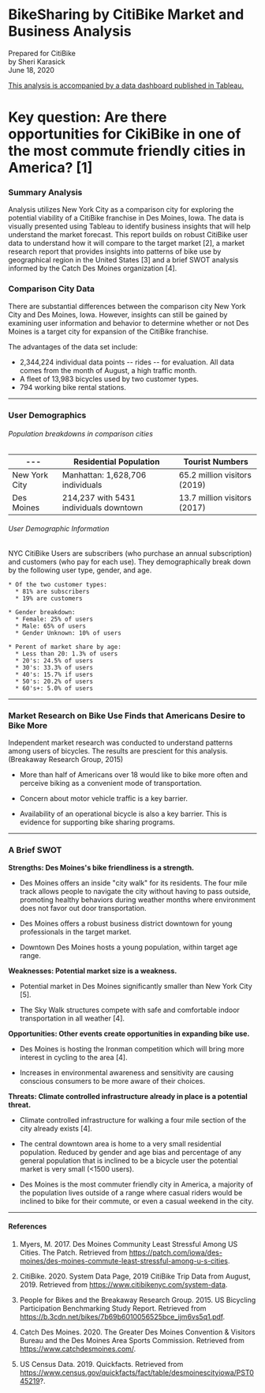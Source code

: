 # BikeSharing by CitiBike Market and Business Analysis
Prepared for CitiBike <br />
by Sheri Karasick <br />
June 18, 2020 <br />

[This analysis is accompanied by a data dashboard published in Tableau.]()

# Key question: Are there opportunities for CikiBike in one of the most commute friendly cities in America? [1]

### Summary Analysis
Analysis utilizes New York City as a comparison city for exploring the potential viability of a CitiBike franchise in Des Moines, Iowa.  The data is visually presented using Tableau to identify business insights that will help understand the market forecast.  This report builds on robust CitiBike user data to understand how it will compare to the target market [2], a market research report that provides insights into patterns of bike use by geographical region in the United States [3] and a brief SWOT analysis informed by the Catch Des Moines organization [4].

### Comparison City Data
There are substantial differences between the comparison city New York City and Des Moines, Iowa.  However, insights can still be gained by examining user information and behavior to determine whether or not Des Moines is a target city for expansion of the CitiBike franchise.

The advantages of the data set include: 
* 2,344,224 individual data points -- rides -- for evaluation.  All data comes from the month of August, a high traffic month.
* A fleet of 13,983 bicycles used by two customer types.
* 794 working bike rental stations.

---------------------------------------------------------------------

### User Demographics

###### Population breakdowns in comparison cities

|---            | Residential Population                 | Tourist Numbers                 |
|------------- | -------------------------------------- | ------------------------------- |
| New York City | Manhattan: 1,628,706 individuals      | 65.2 million visitors (2019)    |
| Des Moines   | 214,237 with 5431 individuals downtown | 13.7 million visitors (2017)    |

###### User Demographic Information
NYC CitiBike Users are subscribers (who purchase an annual subscription) and customers (who pay for each use).  They demographically break down by the following user type, gender, and age. 
  
    * Of the two customer types:
      * 81% are subscribers
      * 19% are customers
      
    * Gender breakdown:
      * Female: 25% of users
      * Male: 65% of users
      * Gender Unknown: 10% of users

    * Perent of market share by age: 
      * Less than 20: 1.3% of users
      * 20's: 24.5% of users
      * 30's: 33.3% of users
      * 40's: 15.7% if users
      * 50's: 20.2% of users
      * 60's+: 5.0% of users 


---------------------------------------------------------------------

### Market Research on Bike Use Finds that Americans Desire to Bike More

Independent market research was conducted to understand patterns among users of bicycles. The results are prescient for this analysis.  (Breakaway Research Group, 2015)

* More than half of Americans over 18 would like to bike more often and perceive biking as a convenient mode of transportation.

* Concern about motor vehicle traffic is a key barrier.

* Availability of an operational bicycle is also a key barrier.  This is evidence for supporting bike sharing programs.


---------------------------------------------------------------------

### A Brief SWOT

  **Strengths: Des Moines's bike friendliness is a strength.**
   - Des Moines offers an inside "city walk" for its residents.  The four mile track allows people to navigate the city without having to pass outside, promoting healthy behaviors during weather months where environment does not favor out door transportation.

  - Des Moines offers a robust business district downtown for young professionals in the target market.

  - Downtown Des Moines hosts a young population, within target age range.

  **Weaknesses: Potential market size is a weakness.**
  
  - Potential market in Des Moines significantly smaller than New York City [5].

  - The Sky Walk structures compete with safe and comfortable indoor transportation in all weather [4].
  
  **Opportunities: Other events create opportunities in expanding bike use.**
  
  - Des Moines is hosting the Ironman competition which will bring more interest in cycling to the area [4].

  - Increases in environmental awareness and sensitivity are causing conscious consumers to be more aware of their choices.
  
  
  **Threats: Climate controlled infrastructure already in place is a potential threat.**
  
  - Climate controlled infrastructure for walking a four mile section of the city already exists [4].

  - The central downtown area is home to a very small residential population.  Reduced by gender and age bias and percentage of any general population that is inclined to be a bicycle user the potential market is very small (<1500 users).

  - Des Moines is the most commuter friendly city in America, a majority of the population lives outside of a range where casual riders would be inclined to bike for their commute, or even a casual weekend in the city.

---------------------------------------------------------------------

#### References
1. Myers, M. 2017. Des Moines Community Least Stressful Among US Cities.  The Patch.  Retrieved from https://patch.com/iowa/des-moines/des-moines-commute-least-stressful-among-u-s-cities.

2. CitiBike. 2020. System Data Page, 2019 CitiBike Trip Data from August, 2019.  Retrieved from https://www.citibikenyc.com/system-data.

3. People for Bikes and the Breakaway Research Group.  2015.  US Bicycling Participation Benchmarking Study Report.  Retrieved from https://b.3cdn.net/bikes/7b69b6010056525bce_ijm6vs5q1.pdf.

4. Catch Des Moines. 2020.  The Greater Des Moines Convention & Visitors Bureau and the Des Moines Area Sports Commission. Retrieved from https://www.catchdesmoines.com/.

5. US Census Data. 2019. Quickfacts. Retrieved from https://www.census.gov/quickfacts/fact/table/desmoinescityiowa/PST045219?.


